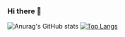 ### Hi there 👋

![Anurag's GitHub stats](https://github-readme-stats.vercel.app/api?username=ZetEps&show_icons=true&bg_color=00000000)
[![Top Langs](https://github-readme-stats.vercel.app/api/top-langs/?username=anuraghazra&layout=compact)](https://github.com/anuraghazra/github-readme-stats)
